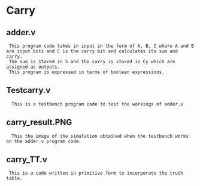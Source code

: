 # Carry
## adder.v
     This program code takes in input in the form of A, B, C where A and B are input bits and C is the carry bit and calculates its sum and carry.
     The sum is stored in S and the carry is stored in Cy which are assigned as outputs.
     This program is expressed in terms of boolean expressions.
     
     
## Testcarry.v
      This is a testbench program code to test the workings of adder.v

## carry_result.PNG
      This the image of the simulation obtained when the testbench works on the adder.v program code.

## carry_TT.v
     This is a code written in primitive form to incorporate the truth table.
